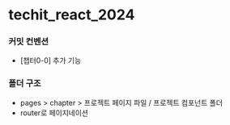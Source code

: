 # techit_react_2024

### 커밋 컨벤션

- [챕터0-0] 추가 기능

### 폴더 구조

- pages > chapter > 프로젝트 페이지 파일 / 프로젝트 컴포넌트 폴더
- router로 페이지네이션
